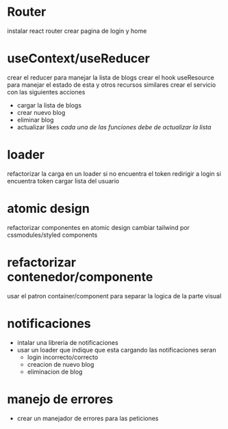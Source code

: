 # Router
instalar react router
crear pagina de login y home
# useContext/useReducer
crear el reducer para manejar la lista de blogs
crear el hook useResource para manejar el estado de esta y otros recursos similares
crear el servicio con las siguientes acciones
* cargar la lista de blogs
* crear nuevo blog
* eliminar blog
* actualizar likes
*cada una de las funciones debe de actualizar la lista*
# loader
refactorizar la carga en un loader
si no encuentra el token redirigir a login
si encuentra token cargar lista del usuario
# atomic design
refactorizar componentes en atomic design
cambiar tailwind por cssmodules/styled components
# refactorizar contenedor/componente
usar el patron container/component para separar la logica de la parte visual
# notificaciones
* intalar una libreria de notificaciones
* usar un loader que indique que esta cargando
las notificaciones seran
    * login incorrecto/correcto
    * creacion de nuevo blog
    * eliminacion de blog
# manejo de errores 
* crear un manejador de errores para las peticiones
